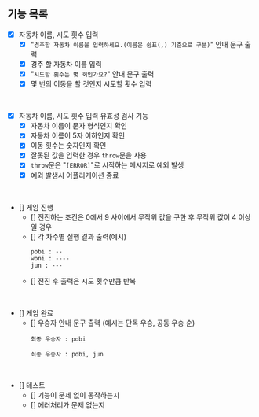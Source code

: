 ## 기능 목록

- [x] 자동차 이름, 시도 횟수 입력
  - [x] "`경주할 자동차 이름을 입력하세요.(이름은 쉼표(,) 기준으로 구분)`" 안내 문구 출력
  - [x] 경주 할 자동차 이름 입력
  - [x] "`시도할 횟수는 몇 회인가요?`" 안내 문구 출력
  - [x] 몇 번의 이동을 할 것인지 시도할 횟수 입력

<br/>

- [x] 자동차 이름, 시도 횟수 입력 유효성 검사 기능
  - [x] 자동차 이름이 문자 형식인지 확인
  - [x] 자동차 이름이 5자 이하인지 확인
  - [x] 이동 횟수는 숫자인지 확인
  - [x] 잘못된 값을 입력한 경우 `throw`문을 사용
  - [x] `throw`문은 "`[ERROR]`"로 시작하는 메시지로 예외 발생
  - [x] 예외 발생시 어플리케이션 종료

<br/>

- [] 게임 진행
  - [] 전진하는 조건은 0에서 9 사이에서 무작위 값을 구한 후 무작위 값이 4 이상일 경우
  - [] 각 차수별 실행 결과 출력(예시)
    ```
    pobi : --
    woni : ----
    jun : ---
    ```
  - [] 전진 후 출력은 시도 횟수만큼 반복

<br/>

- [] 게임 완료
  - [] 우승자 안내 문구 출력 (예시는 단독 우승, 공동 우승 순)
    ```
    최종 우승자 : pobi
    ```
    ```
    최종 우승자 : pobi, jun
    ```

<br/>

- [] 테스트
  - [] 기능이 문제 없이 동작하는지
  - [] 에러처리가 문제 없는지
